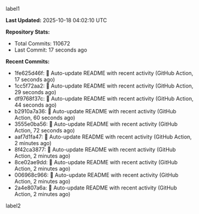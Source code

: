 
label1 
<!-- ACTIVITY_START -->
**Last Updated:** 2025-10-18 04:02:10 UTC

**Repository Stats:**
- Total Commits: 110672
- Last Commit: 17 seconds ago

**Recent Commits:**
- 1fe625d46f: 🤖 Auto-update README with recent activity (GitHub Action, 17 seconds ago)
- 1cc5f72aa2: 🤖 Auto-update README with recent activity (GitHub Action, 29 seconds ago)
- df9768f37c: 🤖 Auto-update README with recent activity (GitHub Action, 44 seconds ago)
- b2910a7a36: 🤖 Auto-update README with recent activity (GitHub Action, 60 seconds ago)
- 3555e0ba56: 🤖 Auto-update README with recent activity (GitHub Action, 72 seconds ago)
- aaf7d1fa47: 🤖 Auto-update README with recent activity (GitHub Action, 2 minutes ago)
- 8f42ca3877: 🤖 Auto-update README with recent activity (GitHub Action, 2 minutes ago)
- 8ce02ae9dd: 🤖 Auto-update README with recent activity (GitHub Action, 2 minutes ago)
- 006968c966: 🤖 Auto-update README with recent activity (GitHub Action, 2 minutes ago)
- 2a4e807a6a: 🤖 Auto-update README with recent activity (GitHub Action, 2 minutes ago)
<!-- ACTIVITY_END -->

label2
